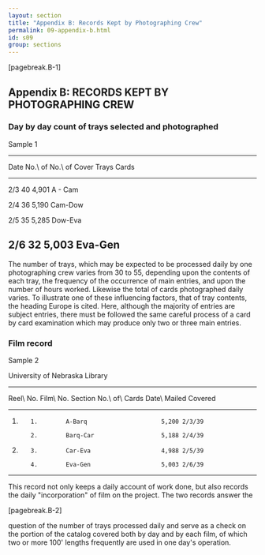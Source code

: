 ```yaml
---
layout: section
title: "Appendix B: Records Kept by Photographing Crew" 
permalink: 09-appendix-b.html
id: s09
group: sections
---
```


[pagebreak.B-1]

## Appendix B: RECORDS KEPT BY PHOTOGRAPHING CREW

### Day by day count of trays selected and photographed

Sample 1

----------------------------------
Date  No.\ of  No.\ of Cover
        Trays    Cards
---- -------- -------- -----------
2/3        40    4,901 A - Cam

2/4        36    5,190 Cam-Dow

2/5        35    5,285 Dow-Eva

2/6        32    5,003 Eva-Gen
----------------------------------

The number of trays, which may be expected to be processed daily by
one photographing crew varies from 30 to 55, depending upon the contents of each
tray, the frequency of the occurrence of main entries, and upon the number of
hours worked. Likewise the total of cards photographed daily varies. To illustrate one of these influencing factors, that of tray contents, the heading
Europe is cited. Here, although the majority of entries are subject entries,
there must be followed the same careful process of a card by card examination
which may produce only two or three main entries.

### Film record

Sample 2

University of Nebraska Library

-----------------------------------------------------------------
Reel\ No. Film\ No. Section           No.\ of\ Cards Date\ Mailed 
                    Covered
--------- --------- ---------------- --------------- ------------
1.        1.        A-Barq                     5,200 2/3/39

          2.        Barq-Car                   5,188 2/4/39

2.        3.        Car-Eva                    4,988 2/5/39

          4.        Eva-Gen                    5,003 2/6/39
-----------------------------------------------------------------

This record not only keeps a daily account of work done, but also
records the daily "incorporation" of film on the project. The two records answer the

[pagebreak.B-2]

question of the number of trays processed daily and serve as a check on the
portion of the catalog covered both by day and by each film, of which two
or more 100' lengths frequently are used in one day's operation.

